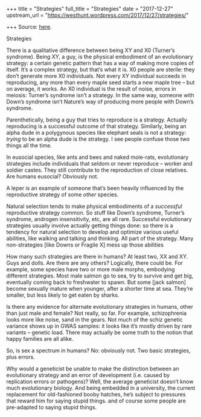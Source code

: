 +++
title = "Strategies"
full_title = "Strategies"
date = "2017-12-27"
upstream_url = "https://westhunt.wordpress.com/2017/12/27/strategies/"

+++
Source: [here](https://westhunt.wordpress.com/2017/12/27/strategies/).

Strategies

There is a qualitative difference between being XY and X0 (Turner’s
syndrome). Being XY, a guy, is the physical embodiment of an
evolutionary strategy: a certain genetic pattern that has a way of
making more copies of itself. It’s a complex strategy, but that’s what
it is. X0 people are sterile: they don’t generate more X0 individuals.
Not every XY individual succeeds in reproducing, any more than every
maple seed starts a new maple tree – but on average, it works. An X0
individual is the result of noise, errors in meiosis: Turner’s syndrome
isn’t a strategy. In the same way, someone with Down’s syndrome isn’t
Nature’s way of producing more people with Down’s syndrome.

Parenthetically, being a guy that tries to reproduce is a strategy.
Actually reproducing is a successful outcome of that strategy.
Similarly, being an alpha dude in a polygynous species like elephant
seals is not a strategy: *trying* to be an alpha dude is the strategy. I
see people confuse those two things all the time.

In eusocial species, like ants and bees and naked mole-rats,
evolutionary strategies include individuals that seldom or never
reproduce – worker and soldier castes. They still contribute to the
reproduction of close relatives. Are humans eusocial? Obviously not.

A leper is an example of someone that’s been heavily influenced by the
reproductive strategy of some *other* species.

Natural selection tends to make physical embodiments of a *successful*
reproductive strategy common. So stuff like Down’s syndrome, Turner’s
syndrome, androgen insensitivity, etc, are all rare. Successful
evolutionary strategies usually involve actually getting things done: so
there is a tendency for natural selection to develop and optimize
various useful abilities, like walking and talking and thinking. All
part of the strategy. Many non-strategies \[like Downs or Fragile X\]
mess up those abilities

How many such strategies are there in humans? At least two, XX and XY.
Guys and dolls. Are there are any others? Logically, there could be. For
example, some species have two or more male morphs, embodying different
strategies. Most male salmon go to sea, try to survive and get big,
eventually coming back to freshwater to spawn. But some \[jack salmon\]
become sexually mature when younger, after a shorter time at sea.
They’re smaller, but less likely to get eaten by sharks.

Is there any evidence for alternate evolutionary strategies in humans,
other than just male and female? Not really, so far. For example,
schizophrenia looks more like noise, sand in the gears. Not much of the
schiz genetic variance shows up in GWAS samples: it looks like it’s
mostly driven by rare variants – genetic load. There may actually be
some truth to the notion that happy families are all alike.

So, is sex a spectrum in humans? No: obviously not. Two basic
strategies, plus errors.

Why would a geneticist be unable to make the distinction between an
evolutionary strategy and an error of development (i.e. caused by
replication errors or pathogens)? Well, the average geneticist doesn’t
know much evolutionary biology. And being embedded in a university, the
current replacement for old-fashioned booby hatches, he’s subject to
pressures that reward him for saying stupid things. and of course some
people are pre-adapted to saying stupid things.

